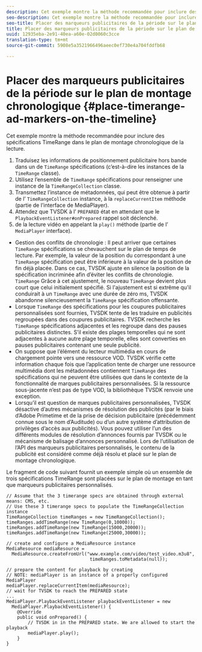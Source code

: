 ```yaml
---
description: Cet exemple montre la méthode recommandée pour inclure des spécifications TimeRange dans le plan de montage chronologique de la lecture.
seo-description: Cet exemple montre la méthode recommandée pour inclure des spécifications TimeRange dans le plan de montage chronologique de la lecture.
seo-title: Placer des marqueurs publicitaires de la période sur le plan de montage chronologique
title: Placer des marqueurs publicitaires de la période sur le plan de montage chronologique
uuid: 12935eba-2e91-40ea-a60e-02d0060c3cce
translation-type: tm+mt
source-git-commit: 5908e5a3521966496aeec0ef730e4a704fddfb68

---
```



# Placer des marqueurs publicitaires de la période sur le plan de montage chronologique {#place-timerange-ad-markers-on-the-timeline}

Cet exemple montre la méthode recommandée pour inclure des spécifications TimeRange dans le plan de montage chronologique de la lecture.

1. Traduisez les informations de positionnement publicitaire hors bande dans un de `TimeRange` spécifications (c’est-à-dire les instances de la `TimeRange` classe).
1. Utilisez l’ensemble de `TimeRange` spécifications pour renseigner une instance de la `TimeRangeCollection` classe.
1. Transmettez l’instance de métadonnées, qui peut être obtenue à partir de l’ `TimeRangeCollection` instance, à la `replaceCurrentItem` méthode (partie de l’interface de MediaPlayer).
1. Attendez que TVSDK  à l’ `PREPARED` état en attendant que le `PlaybackEventListener#onPrepared` rappel soit déclenché.
1. de la lecture vidéo en appelant la `play()` méthode (partie de l’ `MediaPlayer` interface).

* Gestion des conflits de chronologie : Il peut arriver que certaines `TimeRange` spécifications se chevauchent sur le plan de temps de lecture. Par exemple, la valeur de la position  du correspondant à une `TimeRange` spécification peut être inférieure à la valeur de la position de fin déjà placée. Dans ce cas, TVSDK ajuste en silence la position  de la spécification incriminée afin d’éviter les conflits de chronologie. `TimeRange` Grâce à cet ajustement, le nouveau `TimeRange` devient plus court que celui initialement spécifié. Si l&#39;ajustement est si extrême qu&#39;il conduirait à un `TimeRange` avec une durée de zéro ms, TVSDK abandonne silencieusement la `TimeRange` spécification offensante.
* Lorsque `TimeRange` des spécifications pour les coupures publicitaires personnalisées sont fournies, TVSDK tente de les traduire en publicités regroupées dans des coupures publicitaires. TVSDK recherche les `TimeRange` spécifications adjacentes et les regroupe dans des pauses publicitaires distinctes. S’il existe des plages temporelles qui ne sont adjacentes à aucune autre plage temporelle, elles sont converties en pauses publicitaires contenant une seule publicité.
* On suppose que l’élément du lecteur multimédia en cours de chargement pointe vers une ressource VOD. TVSDK vérifie cette information chaque fois que l’application tente de charger une ressource multimédia dont les métadonnées contiennent `TimeRange` des spécifications qui ne peuvent être utilisées que dans le contexte de la fonctionnalité de marques publicitaires personnalisées. Si la ressource sous-jacente n’est pas de type VOD, la bibliothèque TVSDK renvoie une exception.
* Lorsqu’il est question de marques publicitaires personnalisées, TVSDK désactive d’autres mécanismes de résolution des publicités (par le biais d’Adobe Primetime et de la prise de décision publicitaire (précédemment connue sous le nom d’Auditude) ou d’un autre système d’attribution de privilèges d’accès aux publicités). Vous pouvez utiliser l’un des différents modules de résolution d’annonces fournis par TVSDK ou le mécanisme de balisage d’annonces personnalisé. Lors de l’utilisation de l’API des marqueurs publicitaires personnalisés, le contenu de la publicité est considéré comme déjà résolu et placé sur le plan de montage chronologique.

Le fragment de code suivant fournit un exemple simple où un ensemble de trois spécifications TimeRange sont placées sur le plan de montage en tant que marqueurs publicitaires personnalisés.

```java>
// Assume that the 3 timerange specs are obtained through external means: CMS, etc. 
// Use these 3 timerange specs to populate the TimeRangeCollection instance 
TimeRangeCollection timeRanges = new TimeRangeCollection();  
timeRanges.addTimeRange(new TimeRange(0,10000)); 
timeRanges.addTimeRange(new TimeRange(15000,20000)); 
timeRanges.addTimeRange(new TimeRange(25000,30000)); 
 
// create and configure a MediaResource instance 
MediaResource mediaResource =  
  MediaResource.createFromUrl("www.example.com/video/test_video.m3u8",  
                               timeRanges.toMetadata(null)); 
 
// prepare the content for playback by creating 
// NOTE: mediaPlayer is an instance of a properly configured MediaPlayer  
mediaPlayer.replaceCurrentItem(mediaResource); 
// wait for TVSDK to reach the PREPARED state 
... 
MediaPlayer.PlaybackEventListener playbackEventListener = new 
  MediaPlayer.PlaybackEventListener() { 
    @Override 
    public void onPrepared() { 
        // TVSDK in in the PREPARED state. We are allowed to start the playback  
        mediaPlayer.play(); 
    } 
} 
```
